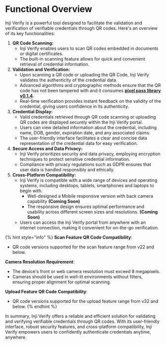 # Functional Overview

Inji Verify is a powerful tool designed to facilitate the validation and verification of verifiable credentials through QR codes. Here's an overview of its key functionalities:

1. **QR Code Scanning:**
   * Inji Verify enables users to scan QR codes embedded in documents or digital certificates.
   * The built-in scanning feature allows for quick and convenient retrieval of credential information.
2. **Validation and Verification:**
   * Upon scanning a QR code or uploading the QR Code, Inji Verify validates the authenticity of the credential data.
   * Advanced algorithms and cryptographic methods ensure that the QR code has not been tampered with and it consumes [**pixel pass library v0.1.4**](https://www.npmjs.com/package/@mosip/pixelpass/v/0.1.4)**.**
   * Real-time verification provides instant feedback on the validity of the credential, giving users confidence in its authenticity.
3. **Credential Display:**
   * Valid credentials retrieved through QR code scanning or uploading QR codes are displayed securely within the Inji Verify portal.
   * Users can view detailed information about the credential, including name, DOB, gender, expiration date, and any associated claims.
   * The user-friendly interface facilitates a clear and concise data representation of the credential data for easy verification.
4. **Secure Access and Data Privacy:**
   * Inji Verify prioritizes security and data privacy, employing encryption techniques to protect sensitive credential information.
   * Compliance with privacy regulations such as GDPR ensures that user data is handled responsibly and ethically.
5. **Cross-Platform Compatibility:**
   * Inji Verify is compatible with a wide range of devices and operating systems, including desktops, tablets, smartphones and laptops to begin with.
     * Well-designed a Mobile responsive version with back camera capability **(Coming Soon)**
     * The responsive design ensures optimal performance and usability across different screen sizes and resolutions. **(Coming Soon)**
   * Users can access the Inji Verify portal from anywhere with an internet connection, making it convenient for on-the-go verification.

{% hint style="info" %}
**Scan Feature QR Code Compatibility**:

* QR code versions supported for the scan feature range from v22 and below.

**Camera Resolution Requirement**:

* The device's front or web camera resolution must exceed 8 megapixels.
* Cameras should be used in well-lit environments without filters, ensuring proper alignment for optimal scanning.

**Upload Feature QR Code Compatibility**:

* QR code versions supported for the upload feature range from v32 and below.
{% endhint %}

In summary, Inji Verify offers a reliable and efficient solution for validating and verifying verifiable credentials through QR codes. With its user-friendly interface, robust security features, and cross-platform compatibility, Inji Verify empowers users to confidently authenticate credentials anytime, anywhere.
